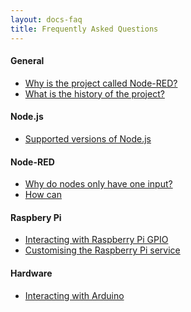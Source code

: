 ```yaml
---
layout: docs-faq
title: Frequently Asked Questions
---
```


#### General

 - [Why is the project called Node-RED?]()
 - [What is the history of the project?]()

#### Node.js

 - [Supported versions of Node.js](node-versions)


#### Node-RED

 - [Why do nodes only have one input?]()
 - [How can ](starting-node-red-on-boot)

#### Raspbery Pi

 - [Interacting with Raspberry Pi GPIO](interacting-with-pi-gpio)
 - [Customising the Raspberry Pi service](customising-systemd-on-pi)


#### Hardware

 - [Interacting with Arduino](interacting-with-arduino)
